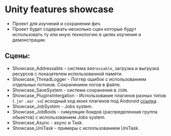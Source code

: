 # Unity features showcase 

* Проект для изучений и сохранении фич. 
* Проект будет содержать несколько сцен которые будут использовать ту или иную технологию в целях изучения и демонстрации.

## Сцены:

* Showcase_Addressable           - система `Addressable`, загрузка и выгрузка ресурсов с показателем использованной памяти.
* Showсase_ThreadLogger          - Логгер ошибок с использованием отдельных потоков. Сохранением логов в файле.
* Showcase_SaveSystem            - cистема сохранения в `JSON`.
* Showcase_PluginsIntergation    - Использование плагинов разных типов (`.jar` `.aar` `.so`) исходный код моих плагинов под Andoroid [ссылка](https://twitter.com/dompizzie) .
* Showcase_JobSystem             - Jobs system.
* Showcase_JobBoids              - симуляция боидов (распределенная группа обьектов) с использованием Jobs system.
* Showcase_Async                 - async и Task.
* Showcase_UniTask               - примеры с использованием UniTask.

